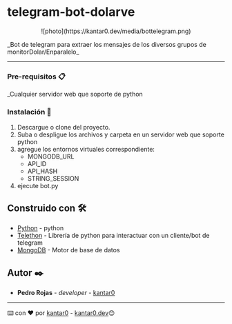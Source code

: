 # telegram-bot-dolarve
<p align="center">
![photo](https://kantar0.dev/media/bottelegram.png)
</p>
_Bot de telegram para extraer los mensajes de los diversos grupos de monitorDolar/Enparalelo_

---

### Pre-requisitos 📋

_Cualquier servidor web que soporte de python

### Instalación 🔧

1. Descargue o clone del proyecto.
2. Suba o despligue los archivos y carpeta en un servidor web que soporte python
3. agregue los entornos virtuales correspondiente: 
   * MONGODB_URL
   * API_ID
   * API_HASH
   * STRING_SESSION
5. ejecute bot.py


## Construido con 🛠️

* [Python](https://www.python.org/) - python
* [Telethon](https://docs.telethon.dev/en/stable/) - Librería de python para interactuar con un cliente/bot de telegram
* [MongoDB](https://mongodb.com/) - Motor de base de datos


## Autor ✒️

* **Pedro Rojas** - *developer* - [kantar0](https://github.com/kantar0)

---
⌨️ con ❤️ por [kantar0](https://github.com/kantar0)  - [kantar0.dev](https://kantar0.dev)😊
